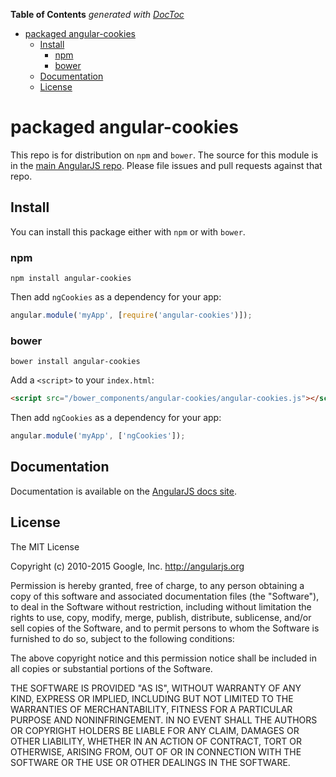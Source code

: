 <!-- START doctoc generated TOC please keep comment here to allow auto update -->
<!-- DON'T EDIT THIS SECTION, INSTEAD RE-RUN doctoc TO UPDATE -->
**Table of Contents**  *generated with [DocToc](https://github.com/thlorenz/doctoc)*

- [packaged angular-cookies](#packaged-angular-cookies)
  - [Install](#install)
    - [npm](#npm)
    - [bower](#bower)
  - [Documentation](#documentation)
  - [License](#license)

<!-- END doctoc generated TOC please keep comment here to allow auto update -->

# packaged angular-cookies

This repo is for distribution on `npm` and `bower`. The source for this module is in the
[main AngularJS repo](https://github.com/angular/angular.js/tree/master/src/ngCookies).
Please file issues and pull requests against that repo.

## Install

You can install this package either with `npm` or with `bower`.

### npm

```shell
npm install angular-cookies
```

Then add `ngCookies` as a dependency for your app:

```javascript
angular.module('myApp', [require('angular-cookies')]);
```

### bower

```shell
bower install angular-cookies
```

Add a `<script>` to your `index.html`:

```html
<script src="/bower_components/angular-cookies/angular-cookies.js"></script>
```

Then add `ngCookies` as a dependency for your app:

```javascript
angular.module('myApp', ['ngCookies']);
```

## Documentation

Documentation is available on the
[AngularJS docs site](http://docs.angularjs.org/api/ngCookies).

## License

The MIT License

Copyright (c) 2010-2015 Google, Inc. http://angularjs.org

Permission is hereby granted, free of charge, to any person obtaining a copy
of this software and associated documentation files (the "Software"), to deal
in the Software without restriction, including without limitation the rights
to use, copy, modify, merge, publish, distribute, sublicense, and/or sell
copies of the Software, and to permit persons to whom the Software is
furnished to do so, subject to the following conditions:

The above copyright notice and this permission notice shall be included in
all copies or substantial portions of the Software.

THE SOFTWARE IS PROVIDED "AS IS", WITHOUT WARRANTY OF ANY KIND, EXPRESS OR
IMPLIED, INCLUDING BUT NOT LIMITED TO THE WARRANTIES OF MERCHANTABILITY,
FITNESS FOR A PARTICULAR PURPOSE AND NONINFRINGEMENT. IN NO EVENT SHALL THE
AUTHORS OR COPYRIGHT HOLDERS BE LIABLE FOR ANY CLAIM, DAMAGES OR OTHER
LIABILITY, WHETHER IN AN ACTION OF CONTRACT, TORT OR OTHERWISE, ARISING FROM,
OUT OF OR IN CONNECTION WITH THE SOFTWARE OR THE USE OR OTHER DEALINGS IN
THE SOFTWARE.
